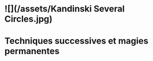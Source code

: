# ![](/assets/Kandinski Several Circles.jpg)

# Techniques successives et magies permanentes







